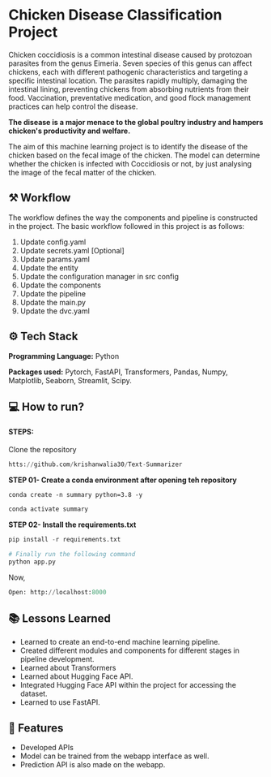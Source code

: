 
# Chicken Disease Classification Project

Chicken coccidiosis is a common intestinal disease caused by protozoan parasites from the genus Eimeria. Seven species of this genus can affect chickens, each with different pathogenic characteristics and targeting a specific intestinal location. The parasites rapidly multiply, damaging the intestinal lining, preventing chickens from absorbing nutrients from their food. Vaccination, preventative medication, and good flock management practices can help control the disease. 

**The disease is a major menace to the global poultry industry and hampers chicken's productivity and welfare.**

The aim of this machine learning project is to identify the disease of the chicken based on the fecal image of the chicken. The model can determine whether the chicken is infected with Coccidiosis or not, by just analysing the image of the fecal matter of the chicken.




## ⚒️ Workflow

The workflow defines the way the components and pipeline is constructed in the project. The basic workflow followed in this project is as follows:

1. Update config.yaml
2. Update secrets.yaml [Optional]
3. Update params.yaml
4. Update the entity
5. Update the configuration manager in src config
6. Update the components
7. Update the pipeline
8. Update the main.py
9. Update the dvc.yaml



## ⚙️ Tech Stack

**Programming Language:** Python

**Packages used:** Pytorch, FastAPI, Transformers, Pandas, Numpy, Matplotlib, Seaborn, Streamlit, Scipy.



## 💻 How to run?

#### STEPS:

Clone the repository
```python
htts://github.com/krishanwalia30/Text-Summarizer
```

**STEP 01- Create a conda environment after opening teh repository**

```
conda create -n summary python=3.8 -y
```
```python
conda activate summary
```

**STEP 02- Install the requirements.txt**

```python
pip install -r requirements.txt
```
```py
# Finally run the following command
python app.py
```
Now,

```python
Open: http://localhost:8000
```


## 📚  Lessons Learned

* Learned to create an end-to-end machine learning pipeline.
* Created different modules and components for different stages in pipeline development.
* Learned about Transformers
* Learned about Hugging Face API.
* Integrated Hugging Face API within the project for accessing the dataset.
* Learned to use FastAPI.


## 🧮 Features

- Developed APIs
- Model can be trained from the webapp interface as well.
- Prediction API is also made on the webapp.